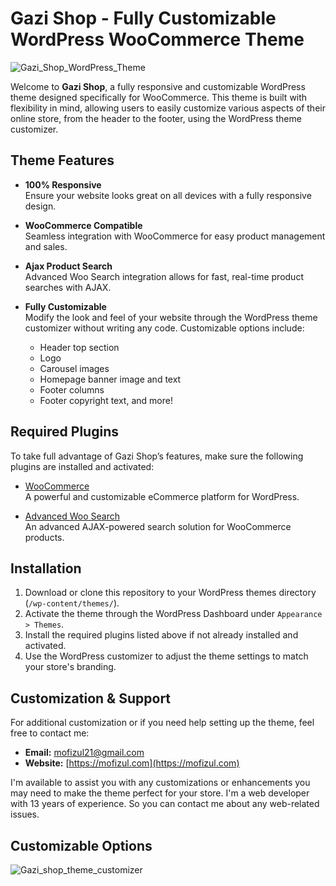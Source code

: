 # Gazi Shop - Fully Customizable WordPress WooCommerce Theme

![Gazi_Shop_WordPress_Theme](https://github.com/user-attachments/assets/7b0710f9-0305-4491-9f05-ae6ecafad954)

Welcome to **Gazi Shop**, a fully responsive and customizable WordPress theme designed specifically for WooCommerce. This theme is built with flexibility in mind, allowing users to easily customize various aspects of their online store, from the header to the footer, using the WordPress theme customizer.

## Theme Features

- **100% Responsive**  
  Ensure your website looks great on all devices with a fully responsive design.

- **WooCommerce Compatible**  
  Seamless integration with WooCommerce for easy product management and sales.

- **Ajax Product Search**  
Advanced Woo Search integration allows for fast, real-time product searches with AJAX.

- **Fully Customizable**  
  Modify the look and feel of your website through the WordPress theme customizer without writing any code. Customizable options include:
  - Header top section
  - Logo
  - Carousel images
  - Homepage banner image and text
  - Footer columns
  - Footer copyright text, and more!

## Required Plugins

To take full advantage of Gazi Shop’s features, make sure the following plugins are installed and activated:

- [WooCommerce](https://wordpress.org/plugins/woocommerce/)  
  A powerful and customizable eCommerce platform for WordPress.

- [Advanced Woo Search](https://wordpress.org/plugins/advanced-woo-search/)  
  An advanced AJAX-powered search solution for WooCommerce products.

## Installation

1. Download or clone this repository to your WordPress themes directory (`/wp-content/themes/`).
2. Activate the theme through the WordPress Dashboard under `Appearance > Themes`.
3. Install the required plugins listed above if not already installed and activated.
4. Use the WordPress customizer to adjust the theme settings to match your store's branding.

## Customization & Support

For additional customization or if you need help setting up the theme, feel free to contact me:

- **Email:** [mofizul21@gmail.com](mailto:mofizul21@gmail.com)
- **Website:** [https://mofizul.com](https://mofizul.com)

I'm available to assist you with any customizations or enhancements you may need to make the theme perfect for your store. I'm a web developer with 13 years of experience. So you can contact me about any web-related issues. 

## Customizable Options
![Gazi_shop_theme_customizer](https://github.com/user-attachments/assets/1a2dae7c-d733-4039-9e4e-13a9d617a099)


